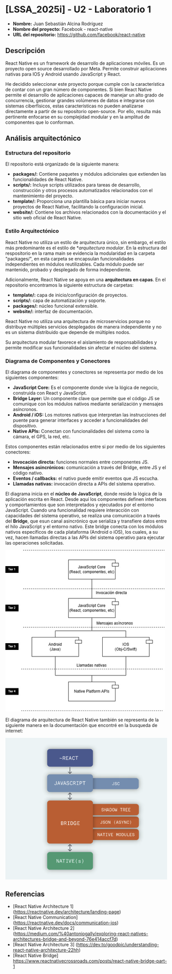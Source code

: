 # [LSSA_2025i] - U2 - Laboratorio 1
- **Nombre:** Juan Sebastián Alcina Rodríguez
- **Nombre del proyecto:** Facebook - react-native
- **URL del repositorio:** https://github.com/facebook/react-native

## Descripción
React Native es un framework de desarrollo de aplicaciones móviles. Es un proyecto open source desarrollado por Meta. Permite construir aplicaciones nativas para IOS y Android usando JavaScript y React.

He decidido seleccionar este proyecto porque cumple con la característica de contar con un gran número de componentes. Si bien React Native permite el desarrollo de aplicaciones capaces de manejar un alto grado de concurrencia, gestionar grandes volúmenes de datos e integrarse con sistemas ciberfísicos, estas características no pueden analizarse directamente a partir de su repositorio open-source. Por ello, resulta más pertinente enfocarse en su complejidad modular y en la amplitud de componentes que lo conforman.

## Análisis arquitectónico
### **Estructura del repositorio**
El repositorio está organizado de la siguiente manera:

- **packages/:** Contiene paquetes y módulos adicionales que extienden las funcionalidades de React Native.
- **scripts/:**  Incluye scripts utilizados para tareas de desarrollo, construcción y otros procesos automatizados relacionados con el mantenimiento del proyecto.
- **template/:** Proporciona una plantilla básica para iniciar nuevos proyectos de React Native, facilitando la configuración inicial.
- **website/:** Contiene los archivos relacionados con la documentación y el sitio web oficial de React Native.

### **Estilo Arquitectónico**
React Native no utiliza un estilo de arquitectura único, sin embargo, el estilo más predominante es el estilo de **arquitectura modular*. En la estructura del respositorio en la rama main se evidencia la modularidad en la carpeta "packages/", en esta carpeta se encapsulan funcionalidades independientes en módulos reutilizables. Cada módulo puede ser mantenido, probado y desplegado de forma independiente.

Adicionalmente, React Native se apoya en una **arquitectura en capas**. En el repositorio encontramos la siguiente estructura de carpetas:

- **template/:** capa de inicio/configuración de proyectos.
- **scripts/:** capa de automatización y soporte.
- **packages/:** núcleo funcional extensible.
- **website/:** interfaz de documentación.

React Native no utiliza una arquitectura de microservicios porque no distribuye múltiples servicios desplegados de manera independiente y no es un sistema distribuido que depende de múltiples nodos.

Su arquitectura modular favorece el aislamiento de responsabilidades y permite modificar sus funcionalidades sin afectar el núcleo del sistema.

### **Diagrama de Componentes y Conectores**

El diagrama de componentes y conectores se representa por medio de los siguientes componentes:

- **JavaScript Core:** Es el componente donde vive la lógica de negocio, construida con React y JavaScript.
- **Bridge Layer:** Un componente clave que permite que el código JS se comunique con los módulos nativos mediante serialización y mensajes asíncronos.
- **Android / iOS:** Los motores nativos que interpretan las instrucciones del puente para generar interfaces y acceder a funcionalidades del dispositivo.
- **Native APIs:** Conectan con funcionalidades del sistema como la cámara, el GPS, la red, etc.

Estos componentes están relacionados entre si por medio de los siguientes conectores:

- **Invocación directa:** funciones normales entre componentes JS.
- **Mensajes asincrónicos:** comunicación a través del Bridge, entre JS y el código nativo.
- **Eventos / callbacks:** el nativo puede emitir eventos que JS escucha.
- **Llamadas nativas:** invocación directa a APIs del sistema operativo.

El diagrama inicia en el **núcleo de JavaScript**, donde reside la lógica de la aplicación escrita en React. Desde aquí los componentes definen interfaces y comportamientos que son interpretados y ejecutados por el entorno JavaScript. Cuando una funcionalidad requiere interacción con capacidades del sistema operativo, se realiza una comunicación a través del **Bridge**, que esun canal asincrónico que serializa y transfiere datos entre el hilo JavaScript y el entorno nativo. Este bridge conecta con los módulos nativos específicos de cada plataforma (Android o iOS), los cuales, a su vez, hacen llamadas directas a las APIs del sistema operativo para ejecutar las operaciones solicitadas.

![React Native CyC](1020814023-images/cyc.jpg)

El diagrama de arquitectura de React Native también se representa de la siguiente manera en la documentación que encontré en la busqueda de internet:

![React Native Architecture 2](1020814023-images/architectural_view.png)

## Referencias

- [React Native Architecture 1] (https://reactnative.dev/architecture/landing-page)
- [React Native Communication] (https://reactnative.dev/docs/communication-ios)
- [React Native Architecture 2] (https://medium.com/%40antoniogally/exploring-react-natives-architectures-bridge-and-beyond-76e414accf7d)
- [React Native Architecture 3] (https://dev.to/goodpic/understanding-react-native-architecture-22hh)
- [React Native Bridge] https://www.reactnativecrossroads.com/posts/react-native-bridge-part-1
